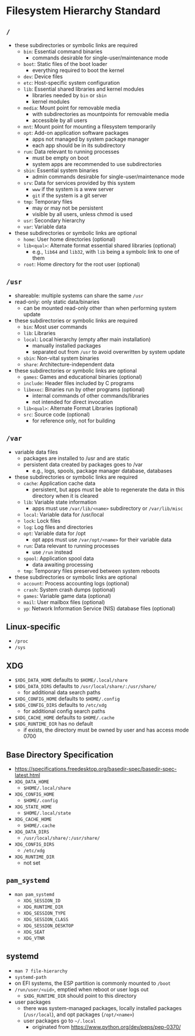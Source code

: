 Filesystem Hierarchy Standard
=============================

## `/`

- these subdirectories or symbolic links are required
  - `bin`: Essential command binaries
    - commands desirable for single-user/maintenance mode
  - `boot`: Static files of the boot loader
    - everything required to boot the kernel
  - `dev`: Device files
  - `etc`: Host-specific system configuration
  - `lib`: Essential shared libraries and kernel modules
    - libraries needed by `bin` or `sbin`
    - kernel modules
  - `media`: Mount point for removable media
    - with subdirectories as mountpoints for removable media
    - accessible by all users
  - `mnt`: Mount point for mounting a filesystem temporarily
  - `opt`: Add-on application software packages
    - apps not managed by system package manager
    - each app should be in its subdirectory
  - `run`: Data relevant to running processes
    - must be empty on boot
    - system apps are recommended to use subdirectories
  - `sbin`: Essential system binaries
    - admin commands desirable for single-user/maintenance mode
  - `srv`: Data for services provided by this system
    - `www` if the system is a www server
    - `git` if the system is a git server
  - `tmp`: Temporary files
    - may or may not be persistent
    - visible by all users, unless chmod is used
  - `usr`: Secondary hierarchy
  - `var`: Variable data
- these subdirectories or symbolic links are optional
  - `home`: User home directories (optional)
  - `lib<qual>`: Alternate format essential shared libraries (optional)
    - e.g., `lib64` and `lib32`, with `lib` being a symbolc link to one of
      them
  - `root`: Home directory for the root user (optional)

## `/usr`

- shareable: multiple systems can share the same `/usr`
- read-only: only static data/binaries
  - can be mounted read-only other than when performing system update
- these subdirectories or symbolic links are required
  - `bin`: Most user commands
  - `lib`: Libraries
  - `local`: Local hierarchy (empty after main installation)
    - manually installed packages
    - separated out from `/usr` to avoid overwritten by system update
  - `sbin`: Non-vital system binaries
  - `share`: Architecture-independent data
- these subdirectories or symbolic links are optional
  - `games`: Games and educational binaries (optional)
  - `include`: Header files included by C programs
  - `libexec`: Binaries run by other programs (optional)
    - internal commands of other commands/libraries
    - not intended for direct invocation
  - `lib<qual>`: Alternate Format Libraries (optional)
  - `src`: Source code (optional)
    - for reference only, not for building

## `/var`

- variable data files
  - packages are installed to /usr and are static
  - persistent data created by packages goes to /var
    - e.g., logs, spools, package manager database, databases
- these subdirectories or symbolic links are required
  - `cache`: Application cache data
    - persistent, but apps must be able to regenerate the data in this
      directory when it is cleared
  - `lib`: Variable state information
    - apps must use `/var/lib/<name>` subdirectory or `/var/lib/misc`
  - `local`: Variable data for /usr/local
  - `lock`: Lock files
  - `log`: Log files and directories
  - `opt`: Variable data for /opt
    - opt apps must use `/var/opt/<name>` for their variable data
  - `run`: Data relevant to running processes
    - use `/run` instead
  - `spool`: Application spool data
    - data awaiting processing
  - `tmp`: Temporary files preserved between system reboots
- these subdirectories or symbolic links are optional
  - `account`: Process accounting logs (optional)
  - `crash`: System crash dumps (optional)
  - `games`: Variable game data (optional)
  - `mail`: User mailbox files (optional)
  - `yp`: Network Information Service (NIS) database files (optional)

## Linux-specific

- `/proc`
- `/sys`

## XDG

- `$XDG_DATA_HOME` defaults to `$HOME/.local/share` 
- `$XDG_DATA_DIRS` defaults to `/usr/local/share/:/usr/share/`
  - for additional data search paths
- `$XDG_CONFIG_HOME` defaults to `$HOME/.config` 
- `$XDG_CONFIG_DIRS` defaults to `/etc/xdg`
  - for additional config search paths
- `$XDG_CACHE_HOME` defaults to `$HOME/.cache`
- `$XDG_RUNTIME_DIR` has no default
  - if exists, the directory must be owned by user and has access mode 0700

## Base Directory Specification

- <https://specifications.freedesktop.org/basedir-spec/basedir-spec-latest.html>
- `XDG_DATA_HOME`
  - `$HOME/.local/share`
- `XDG_CONFIG_HOME`
  - `$HOME/.config`
- `XDG_STATE_HOME`
  - `$HOME/.local/state`
- `XDG_CACHE_HOME`
  - `$HOME/.cache`
- `XDG_DATA_DIRS`
  - `/usr/local/share/:/usr/share/`
- `XDG_CONFIG_DIRS`
  - `/etc/xdg`
- `XDG_RUNTIME_DIR`
  - not set

## `pam_systemd`

- `man pam_systemd`
  - `XDG_SESSION_ID`
  - `XDG_RUNTIME_DIR`
  - `XDG_SESSION_TYPE`
  - `XDG_SESSION_CLASS`
  - `XDG_SESSION_DESKTOP`
  - `XDG_SEAT`
  - `XDG_VTNR`

## systemd

- `man 7 file-hierarchy`
- `systemd-path`
- on EFI systems, the ESP partition is commonly mounted to `/boot`
- `/run/user/<uid>`, emptied when reboot or user logs out
  - `$XDG_RUNTIME_DIR` should point to this directory
- user packages
  - there was system-managed packages, locally installed packages
    (`/usr/local`), and opt packages (`/opt/<name>`)
  - user packages go to `~/.local`
    - originated from <https://www.python.org/dev/peps/pep-0370/>
